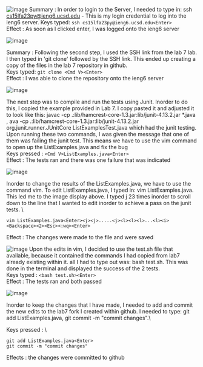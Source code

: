 ![image](https://cdn.discordapp.com/attachments/974137838180380672/1180986728295694388/Screenshot_2023-11-26_at_5.37.21_PM.png?ex=657f6a99&is=656cf599&hm=241561648a4c40dc2347f9d50ef8c4e7556545724465d2929860d5dcdb6e1877&)
Summary : In order to login to the Server, I needed to type in: ssh cs15lfa23py@ieng6.ucsd.edu - This is my login credential to log into the ieng6 server.
Keys typed: `ssh cs15lfa23py@ieng6.ucsd.edu<Enter>` \
Effect : As soon as I clicked enter, I was logged onto the ieng6 server

![image](https://cdn.discordapp.com/attachments/974137838180380672/1180986727695929457/Screenshot_2023-11-26_at_5.33.35_PM.png?ex=657f6a99&is=656cf599&hm=4c37840802ea65f7628cf2c1ce0ac4ab5c6bbd1ac8dd2b59c1afae62db08a2ad&)

Summary : Following the second step, I used the SSH link from the lab 7 lab. I then typed in 'git clone' followed by the SSH link. This ended up creating a copy of the files in the lab 7 repository in github.\
Keys typed: `git clone <Cmd V><Enter>` \
Effect : I was able to clone the repository onto the ieng6 server

![image](https://cdn.discordapp.com/attachments/974137838180380672/1180986682070282380/Screenshot_2023-11-26_at_6.04.50_PM.png?ex=657f6a8e&is=656cf58e&hm=7c1ac0f7511326abc06d691d89db53c04679693a4da3c7ab655130df63e92e34&)

The next step was to compile and run the tests using Junit. Inorder to do this, I copied the example provided in Lab 7. I copy pasted it and adjusted it to look like this: javac -cp .:lib/hamcrest-core-1.3.jar:lib/junit-4.13.2.jar *.java , ava -cp .:lib/hamcrest-core-1.3.jar:lib/junit-4.13.2.jar org.junit.runner.JUnitCore ListExamplesTest.java which had the junit testing. Upon running these two commands, I was given the message that one of them was failing the junit test. This means we have to use the vim command to open up the ListExamples.java and fix the bug \
Keys pressed : `<Cmd V>ListExamples.java<Enter>`\
Effect : The tests ran and there was one failure that was indicated

![image](https://cdn.discordapp.com/attachments/974137838180380672/1180986682422595695/Screenshot_2023-11-26_at_6.36.26_PM.png?ex=657f6a8e&is=656cf58e&hm=82f3cae01b14d114d3d62845e8423a19830e3388cbfcc9baacea147995cef15c&)

Inorder to change the results of the ListExamples.java, we have to use the command vim. To edit ListExamples.java, I typed in: vim ListExamples.java. This led me to the image display above. I typed j 23 times inorder to scroll down to the line that I wanted to edit inorder to achieve a pass on the junit tests. \
```Keys pressed :
vim ListExamples.java<Enter><j><j>.....<j><l><l><l>...<l><i><Backspace><2><Esc><:wq><Enter>
```
Effect : The changes were made to the file and were saved

![image](https://cdn.discordapp.com/attachments/974137838180380672/1180986683278229544/Screenshot_2023-11-26_at_6.37.10_PM.png?ex=657f6a8e&is=656cf58e&hm=d419994afada827fb95225540dff232943ade8a00b6d340b5c674aa2793c2204&)
Upon the edits in vim, I decided to use the test.sh file that available, because it contained the commands I had copied from lab7 already existing within it. all I had to type out was: bash test.sh. This was done in the terminal and displayed the success of the 2 tests.\
Keys typed : `<bash test.sh><Enter>`\
Effect : The tests ran and both passed

![image](https://cdn.discordapp.com/attachments/974137838180380672/1180986683617980538/Screenshot_2023-11-26_at_6.44.16_PM.png?ex=657f6a8f&is=656cf58f&hm=78318e7eb4e3e5adb19618c2143abdad2fcec35317cb2f244daf50c575cd8d2f&)

Inorder to keep the changes that I have made, I needed to add and commit the new edits to the lab7 fork I created within github. I needed to type: git add ListExamples.java, git commit -m "commit changes".\

Keys pressed : \
```
git add ListExamples.java<Enter>
git commit -m "commit changes"
```

Effects : the changes were committed to github



